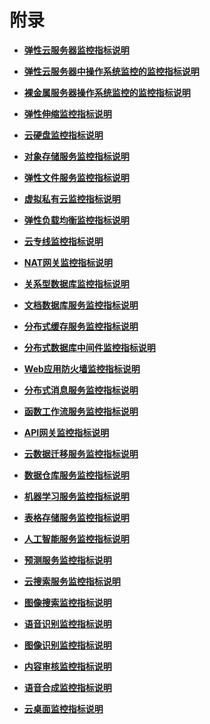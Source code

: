 # 附录<a name="ZH-CN_TOPIC_0022040396"></a>

-   **[弹性云服务器监控指标说明](弹性云服务器监控指标说明.md)**  

-   **[弹性云服务器中操作系统监控的监控指标说明](弹性云服务器中操作系统监控的监控指标说明.md)**  

-   **[裸金属服务器操作系统监控的监控指标说明](裸金属服务器操作系统监控的监控指标说明.md)**  

-   **[弹性伸缩监控指标说明](弹性伸缩监控指标说明.md)**  

-   **[云硬盘监控指标说明](云硬盘监控指标说明.md)**  

-   **[对象存储服务监控指标说明](对象存储服务监控指标说明.md)**  

-   **[弹性文件服务监控指标说明](弹性文件服务监控指标说明.md)**  

-   **[虚拟私有云监控指标说明](虚拟私有云监控指标说明.md)**  

-   **[弹性负载均衡监控指标说明](弹性负载均衡监控指标说明.md)**  

-   **[云专线监控指标说明](云专线监控指标说明.md)**  

-   **[NAT网关监控指标说明](NAT网关监控指标说明.md)**  

-   **[关系型数据库监控指标说明](关系型数据库监控指标说明.md)**  

-   **[文档数据库服务监控指标说明](文档数据库服务监控指标说明.md)**  

-   **[分布式缓存服务监控指标说明](分布式缓存服务监控指标说明.md)**  

-   **[分布式数据库中间件监控指标说明](分布式数据库中间件监控指标说明.md)**  

-   **[Web应用防火墙监控指标说明](Web应用防火墙监控指标说明.md)**  

-   **[分布式消息服务监控指标说明](分布式消息服务监控指标说明.md)**  

-   **[函数工作流服务监控指标说明](函数工作流服务监控指标说明.md)**  

-   **[API网关监控指标说明](API网关监控指标说明.md)**  

-   **[云数据迁移服务监控指标说明](云数据迁移服务监控指标说明.md)**  

-   **[数据仓库服务监控指标说明](数据仓库服务监控指标说明.md)**  

-   **[机器学习服务监控指标说明](机器学习服务监控指标说明.md)**  

-   **[表格存储服务监控指标说明](表格存储服务监控指标说明.md)**  

-   **[人工智能服务监控指标说明](人工智能服务监控指标说明.md)**  

-   **[预测服务监控指标说明](预测服务监控指标说明.md)**  

-   **[云搜索服务监控指标说明](云搜索服务监控指标说明.md)**  

-   **[图像搜索监控指标说明](图像搜索监控指标说明.md)**  

-   **[语音识别监控指标说明](语音识别监控指标说明.md)**  

-   **[图像识别监控指标说明](图像识别监控指标说明.md)**  

-   **[内容审核监控指标说明](内容审核监控指标说明.md)**  

-   **[语音合成监控指标说明](语音合成监控指标说明.md)**  

-   **[云桌面监控指标说明](云桌面监控指标说明.md)**  


